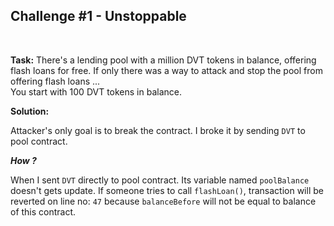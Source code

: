 ## Challenge #1 - Unstoppable

<br>

**Task:** There's a lending pool with a million DVT tokens in balance, offering flash loans for free.
If only there was a way to attack and stop the pool from offering flash loans ... <br>
You start with 100 DVT tokens in balance.

**Solution:**

Attacker's only goal is to break the contract. I broke it by sending `DVT` to pool contract.

**_How ?_**

When I sent `DVT` directly to pool contract. Its variable named `poolBalance` doesn't gets update. If someone tries to call `flashLoan()`, transaction will be reverted on line no: `47` because `balanceBefore` will not be equal to balance of this contract.
